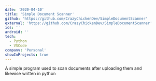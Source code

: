 ```yaml
---
date: '2020-04-10'
title: 'Simple Document Scanner'
github: 'https://github.com/CrazyChickenDev/SimpleDocumentScanner'
external: 'https://github.com/CrazyChickenDev/SimpleDocumentScanner'
ios: ''
android: ''
tech:
  - Python
  - VSCode
company: 'Personal'
showInProjects: true
---
```


A simple program used to scan documents after uploading them and likewise written in python
